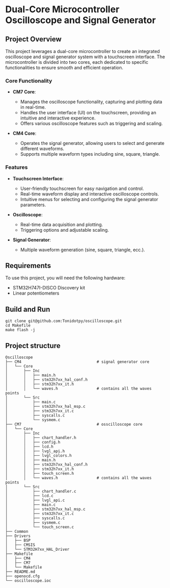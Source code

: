 # Dual-Core Microcontroller Oscilloscope and Signal Generator

## Project Overview

This project leverages a dual-core microcontroller to create an integrated oscilloscope and signal generator system with a touchscreen interface. The microcontroller is divided into two cores, each dedicated to specific functionalities to ensure smooth and efficient operation.

### Core Functionality

- **CM7 Core**:
  - Manages the oscilloscope functionality, capturing and plotting data in real-time.
  - Handles the user interface (UI) on the touchscreen, providing an intuitive and interactive experience.
  - Offers various oscilloscope features such as triggering and scaling.

- **CM4 Core**:
  - Operates the signal generator, allowing users to select and generate different waveforms.
  - Supports multiple waveform types including sine, square, triangle.

### Features

- **Touchscreen Interface**: 
  - User-friendly touchscreen for easy navigation and control.
  - Real-time waveform display and interactive oscilloscope controls.
  - Intuitive menus for selecting and configuring the signal generator parameters.

- **Oscilloscope**:
  - Real-time data acquisition and plotting.
  - Triggering options and adjustable scaling.

- **Signal Generator**:
  - Multiple waveform generation (sine, square, triangle, ecc.).
  
## Requirements

To use this project, you will need the following hardware:

- STM32H747I-DISCO Discovery kit
- Linear potentiometers

## Build and Run

``` shell
git clone git@github.com:Tonidotpy/oscilloscope.git
cd Makefile
make flash -j
```

## Project structure

```
Oscilloscope
├── CM4                                 # signal generator core
│   └── Core
│       ├── Inc
│       │   ├── main.h
│       │   ├── stm32h7xx_hal_conf.h
│       │   ├── stm32h7xx_it.h
│       │   └── waves.h                 # contains all the waves points
│       └── Src
│           ├── main.c
│           ├── stm32h7xx_hal_msp.c
│           ├── stm32h7xx_it.c
│           ├── syscalls.c
│           └── sysmem.c
├── CM7                                 # osscilloscope core
│   └── Core
│       ├── Inc
│       │   ├── chart_handler.h
│       │   ├── config.h
│       │   ├── lcd.h
│       │   ├── lvgl_api.h
│       │   ├── lvgl_colors.h
│       │   ├── main.h
│       │   ├── stm32h7xx_hal_conf.h
│       │   ├── stm32h7xx_it.h
│       │   ├── touch_screen.h
│       │   └── waves.h                 # contains all the waves points
│       └── Src
│           ├── chart_handler.c
│           ├── lcd.c
│           ├── lvgl_api.c
│           ├── main.c
│           ├── stm32h7xx_hal_msp.c
│           ├── stm32h7xx_it.c
│           ├── syscalls.c
│           ├── sysmem.c
│           └── touch_screen.c
├── Common
├── Drivers
│   ├── BSP
│   ├── CMSIS
│   └── STM32H7xx_HAL_Driver
├── Makefile
│   ├── CM4
│   ├── CM7
│   └── Makefile
├── README.md
├── openocd.cfg
└── oscilloscope.ioc
```